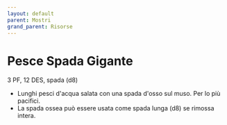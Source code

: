 ```yaml
---
layout: default
parent: Mostri
grand_parent: Risorse
---
```


# Pesce Spada Gigante

3 PF, 12 DES, spada (d8)

- Lunghi pesci d'acqua salata con una spada d'osso sul muso. Per lo più pacifici.
- La spada ossea può essere usata come spada lunga (d8) se rimossa intera.
